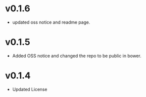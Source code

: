 v0.1.6
==============================
* updated oss notice and readme page.

v0.1.5
==============================
* Added OSS notice and changed the repo to be public in bower.

v0.1.4
========================
* Updated License
